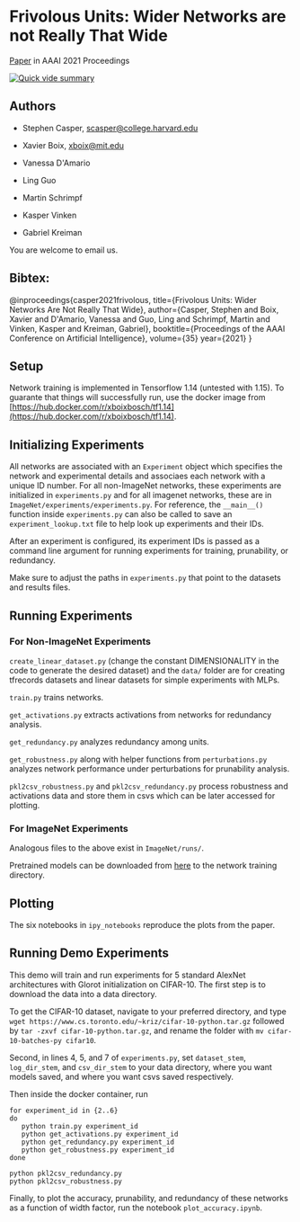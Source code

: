 # Frivolous Units: Wider Networks are not Really That Wide

[Paper](https://arxiv.org/abs/1912.04783) in AAAI 2021 Proceedings

[![Quick vide summary](https://www.youtube.com/watch?v=1uDo-6UuW2o/0.jpg)](https://www.youtube.com/watch?v=1uDo-6UuW2o)


## Authors

* Stephen Casper, scasper@college.harvard.edu

* Xavier Boix, xboix@mit.edu
 
* Vanessa D'Amario

* Ling Guo

* Martin Schrimpf

* Kasper Vinken

* Gabriel Kreiman

You are welcome to email us. 

## Bibtex:

@inproceedings{casper2021frivolous,
  title={Frivolous Units: Wider Networks Are Not Really That Wide},
  author={Casper, Stephen and Boix, Xavier and D'Amario, Vanessa and Guo, Ling and Schrimpf, Martin and Vinken, Kasper and Kreiman, Gabriel},
  booktitle={Proceedings of the AAAI Conference on Artificial Intelligence},
  volume={35}
  year={2021}
}

## Setup

Network training is implemented in Tensorflow 1.14 (untested with 1.15). To guarante that things will successfully run, use the docker image from [https://hub.docker.com/r/xboixbosch/tf1.14](https://hub.docker.com/r/xboixbosch/tf1.14).

## Initializing Experiments 

All networks are associated with an ```Experiment``` object which specifies the network and experimental details and associaes each network with a unique ID number. For all non-ImageNet networks, these experiments are initialized in ```experiments.py``` and for all imagenet networks, these are in ```ImageNet/experiments/experiments.py```. For reference, the ```__main__()``` function inside ```experiments.py``` can also be called to save an ```experiment_lookup.txt``` file to help look up experiments and their IDs. 

After an experiment is configured, its experiment IDs is passed as a command line argument for running experiments for training, prunability, or redundancy. 

Make sure to adjust the paths in ```experiments.py``` that point to the datasets and results files.

## Running Experiments

### For Non-ImageNet Experiments

```create_linear_dataset.py``` (change the constant DIMENSIONALITY in the code to generate the desired dataset) and the ```data/``` folder are for creating tfrecords datasets and linear datasets for simple experiments with MLPs. 

```train.py``` trains networks.

```get_activations.py``` extracts activations from networks for redundancy analysis. 

```get_redundancy.py``` analyzes redundancy among units. 

```get_robustness.py``` along with helper functions from ```perturbations.py``` analyzes network performance under perturbations for prunability analysis. 

```pkl2csv_robustness.py``` and ```pkl2csv_redundancy.py``` process robustness and activations data and store them in csvs which can be later accessed for plotting. 

### For ImageNet Experiments

Analogous files to the above exist in ```ImageNet/runs/```.

Pretrained models can be downloaded from [here](https://drive.google.com/drive/folders/1jce491LXys18_za-VOFnuJlG2cpeMjiO?usp=sharing) to the network training directory. 

## Plotting

The six notebooks in ```ipy_notebooks``` reproduce the plots from the paper. 

## Running Demo Experiments

This demo will train and run experiments for 5 standard AlexNet architectures with Glorot initialization on CIFAR-10. The first step is to download the data into a data directory. 

To get the CIFAR-10 dataset, navigate to your preferred directory, and type ```wget https://www.cs.toronto.edu/~kriz/cifar-10-python.tar.gz``` followed by ```tar -zxvf cifar-10-python.tar.gz```, and rename the folder with ```mv cifar-10-batches-py cifar10```.

Second, in lines 4, 5, and 7 of ```experiments.py```, set ```dataset_stem```, ```log_dir_stem```, and ```csv_dir_stem``` to your data directory, where you want models saved, and where you want csvs saved respectively.

Then inside the docker container, run

```
for experiment_id in {2..6}
do
   python train.py experiment_id
   python get_activations.py experiment_id
   python get_redundancy.py experiment_id
   python get_robustness.py experiment_id
done

python pkl2csv_redundancy.py
python pkl2csv_robustness.py
```

Finally, to plot the accuracy, prunability, and redundancy of these networks as a function of width factor, run the notebook ```plot_accuracy.ipynb```.
